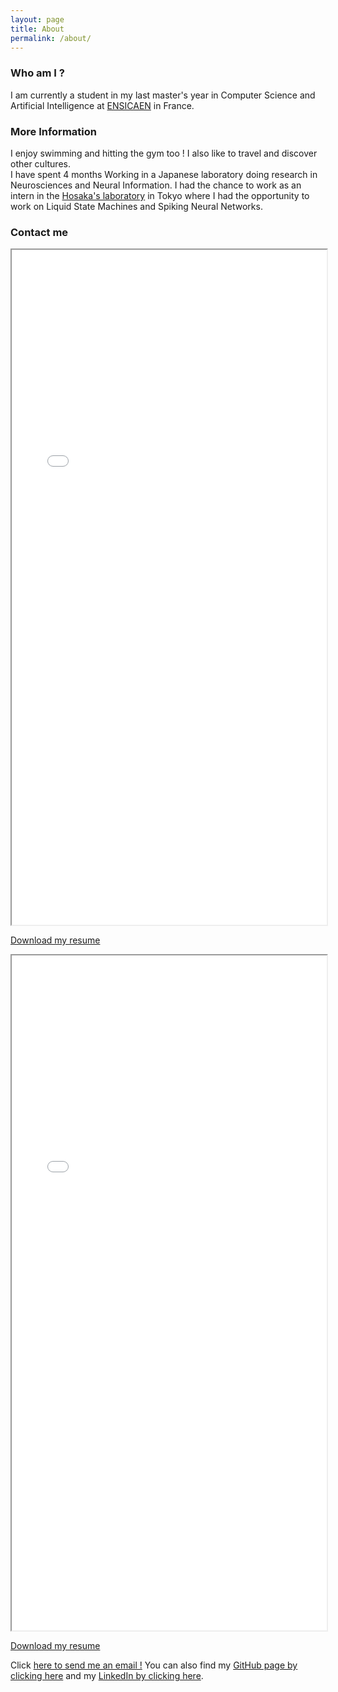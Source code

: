 ```yaml
---
layout: page
title: About
permalink: /about/
---
```

### Who am I ? 

I am currently a student in my last master's year in Computer Science and Artificial Intelligence at [ENSICAEN](https://www.ensicaen.fr/?lang=en) in France.

### More Information

I enjoy swimming and hitting the gym too !
I also like to travel and discover other cultures.\
I have spent 4 months Working in a Japanese laboratory doing research in Neurosciences and Neural Information. 
I had the chance to work as an intern in the [Hosaka's laboratory](https://www.shibaura-it.ac.jp/en/research/laboratory/00244.html) in Tokyo where I had the opportunity to work on Liquid State Machines and Spiking Neural Networks.

### Contact me

<iframe src="{{site.baseurl}}/assets/BELGHOMARI_Abdelmalek_en_CV.pdf" width="100%" height="1080px">
    This browser does not support PDFs. Please download the PDF to view it: 
    <a href="{{site.baseurl}}/assets/BELGHOMARI_Abdelmalek_en_CV.pdf">Download PDF</a>.
</iframe>

[Download my resume]({{site.baseurl}}/assets/BELGHOMARI_Abdelmalek_en_CV.pdf)



<iframe src="{{site.baseurl}}/assets/Belghomari_Abdelmalek_CV_en.pdf" width="100%" height="1080px">
    This browser does not support PDFs. Please download the PDF to view it: 
    <a href="{{site.baseurl}}/assets/Belghomari_Abdelmalek_CV_en.pdf">Download PDF</a>.
</iframe>

[Download my resume]({{site.baseurl}}/assets/Belghomari_Abdelmalek_CV_en.pdf)

Click [here to send me an email !](mailto:abdelmalek.belghomari@ecole.ensicaen.fr)
You can also find my [GitHub page by clicking here](https://github.com/vbdelvs) and my [LinkedIn by clicking here](https://www.linkedin.com/in/abdelmalek-belghomari/).